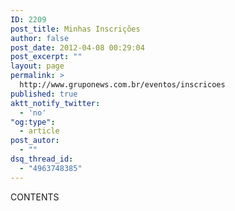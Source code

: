 ```yaml
---
ID: 2209
post_title: Minhas Inscrições
author: false
post_date: 2012-04-08 00:29:04
post_excerpt: ""
layout: page
permalink: >
  http://www.gruponews.com.br/eventos/inscricoes
published: true
aktt_notify_twitter:
  - 'no'
"og:type":
  - article
post_autor:
  - ""
dsq_thread_id:
  - "4963748385"
---
```

CONTENTS